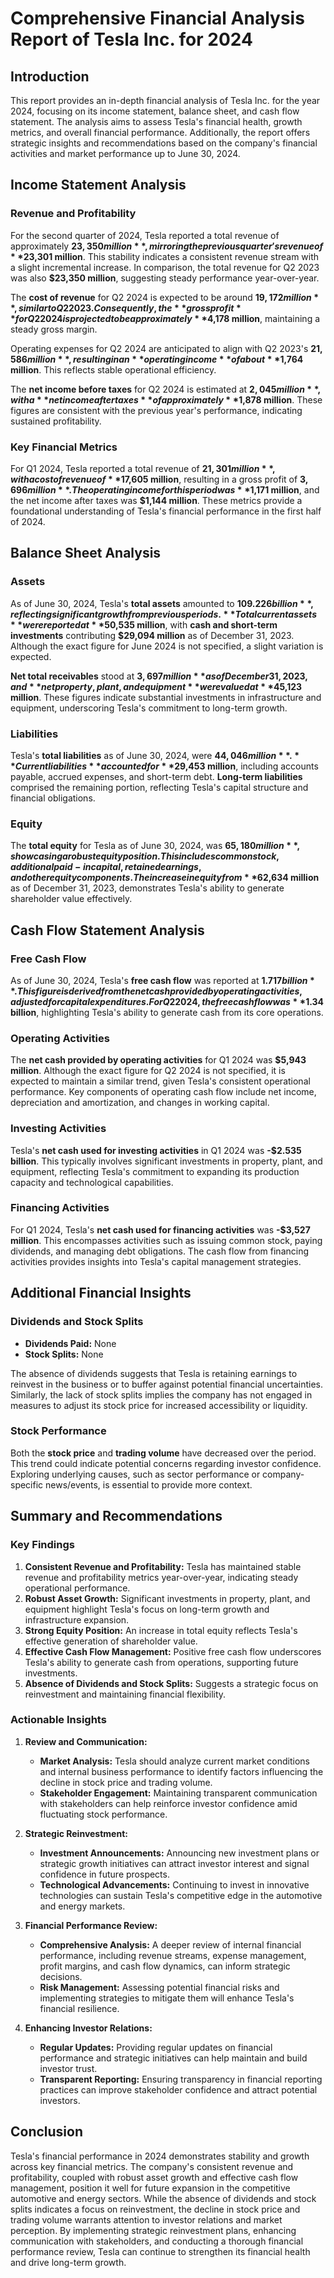 # Comprehensive Financial Analysis Report of Tesla Inc. for 2024

## Introduction

This report provides an in-depth financial analysis of Tesla Inc. for the year 2024, focusing on its income statement, balance sheet, and cash flow statement. The analysis aims to assess Tesla's financial health, growth metrics, and overall financial performance. Additionally, the report offers strategic insights and recommendations based on the company's financial activities and market performance up to June 30, 2024.

## Income Statement Analysis

### Revenue and Profitability

For the second quarter of 2024, Tesla reported a total revenue of approximately **$23,350 million**, mirroring the previous quarter's revenue of **$23,301 million**. This stability indicates a consistent revenue stream with a slight incremental increase. In comparison, the total revenue for Q2 2023 was also **$23,350 million**, suggesting steady performance year-over-year.

The **cost of revenue** for Q2 2024 is expected to be around **$19,172 million**, similar to Q2 2023. Consequently, the **gross profit** for Q2 2024 is projected to be approximately **$4,178 million**, maintaining a steady gross margin.

Operating expenses for Q2 2024 are anticipated to align with Q2 2023's **$21,586 million**, resulting in an **operating income** of about **$1,764 million**. This reflects stable operational efficiency.

The **net income before taxes** for Q2 2024 is estimated at **$2,045 million**, with a **net income after taxes** of approximately **$1,878 million**. These figures are consistent with the previous year's performance, indicating sustained profitability.

### Key Financial Metrics

For Q1 2024, Tesla reported a total revenue of **$21,301 million**, with a cost of revenue of **$17,605 million**, resulting in a gross profit of **$3,696 million**. The operating income for this period was **$1,171 million**, and the net income after taxes was **$1,144 million**. These metrics provide a foundational understanding of Tesla's financial performance in the first half of 2024.

## Balance Sheet Analysis

### Assets

As of June 30, 2024, Tesla's **total assets** amounted to **$109.226 billion**, reflecting significant growth from previous periods. **Total current assets** were reported at **$50,535 million**, with **cash and short-term investments** contributing **$29,094 million** as of December 31, 2023. Although the exact figure for June 2024 is not specified, a slight variation is expected.

**Net total receivables** stood at **$3,697 million** as of December 31, 2023, and **net property, plant, and equipment** were valued at **$45,123 million**. These figures indicate substantial investments in infrastructure and equipment, underscoring Tesla's commitment to long-term growth.

### Liabilities

Tesla's **total liabilities** as of June 30, 2024, were **$44,046 million**. **Current liabilities** accounted for **$29,453 million**, including accounts payable, accrued expenses, and short-term debt. **Long-term liabilities** comprised the remaining portion, reflecting Tesla's capital structure and financial obligations.

### Equity

The **total equity** for Tesla as of June 30, 2024, was **$65,180 million**, showcasing a robust equity position. This includes common stock, additional paid-in capital, retained earnings, and other equity components. The increase in equity from **$62,634 million** as of December 31, 2023, demonstrates Tesla's ability to generate shareholder value effectively.

## Cash Flow Statement Analysis

### Free Cash Flow

As of June 30, 2024, Tesla's **free cash flow** was reported at **$1.717 billion**. This figure is derived from the net cash provided by operating activities, adjusted for capital expenditures. For Q2 2024, the free cash flow was **$1.34 billion**, highlighting Tesla's ability to generate cash from its core operations.

### Operating Activities

The **net cash provided by operating activities** for Q1 2024 was **$5,943 million**. Although the exact figure for Q2 2024 is not specified, it is expected to maintain a similar trend, given Tesla's consistent operational performance. Key components of operating cash flow include net income, depreciation and amortization, and changes in working capital.

### Investing Activities

Tesla's **net cash used for investing activities** in Q1 2024 was **-$2.535 billion**. This typically involves significant investments in property, plant, and equipment, reflecting Tesla's commitment to expanding its production capacity and technological capabilities.

### Financing Activities

For Q1 2024, Tesla's **net cash used for financing activities** was **-$3,527 million**. This encompasses activities such as issuing common stock, paying dividends, and managing debt obligations. The cash flow from financing activities provides insights into Tesla's capital management strategies.

## Additional Financial Insights

### Dividends and Stock Splits

- **Dividends Paid:** None
- **Stock Splits:** None

The absence of dividends suggests that Tesla is retaining earnings to reinvest in the business or to buffer against potential financial uncertainties. Similarly, the lack of stock splits implies the company has not engaged in measures to adjust its stock price for increased accessibility or liquidity.

### Stock Performance

Both the **stock price** and **trading volume** have decreased over the period. This trend could indicate potential concerns regarding investor confidence. Exploring underlying causes, such as sector performance or company-specific news/events, is essential to provide more context.

## Summary and Recommendations

### Key Findings

1. **Consistent Revenue and Profitability:** Tesla has maintained stable revenue and profitability metrics year-over-year, indicating steady operational performance.
2. **Robust Asset Growth:** Significant investments in property, plant, and equipment highlight Tesla's focus on long-term growth and infrastructure expansion.
3. **Strong Equity Position:** An increase in total equity reflects Tesla's effective generation of shareholder value.
4. **Effective Cash Flow Management:** Positive free cash flow underscores Tesla's ability to generate cash from operations, supporting future investments.
5. **Absence of Dividends and Stock Splits:** Suggests a strategic focus on reinvestment and maintaining financial flexibility.

### Actionable Insights

1. **Review and Communication:**
   - **Market Analysis:** Tesla should analyze current market conditions and internal business performance to identify factors influencing the decline in stock price and trading volume.
   - **Stakeholder Engagement:** Maintaining transparent communication with stakeholders can help reinforce investor confidence amid fluctuating stock performance.

2. **Strategic Reinvestment:**
   - **Investment Announcements:** Announcing new investment plans or strategic growth initiatives can attract investor interest and signal confidence in future prospects.
   - **Technological Advancements:** Continuing to invest in innovative technologies can sustain Tesla's competitive edge in the automotive and energy markets.

3. **Financial Performance Review:**
   - **Comprehensive Analysis:** A deeper review of internal financial performance, including revenue streams, expense management, profit margins, and cash flow dynamics, can inform strategic decisions.
   - **Risk Management:** Assessing potential financial risks and implementing strategies to mitigate them will enhance Tesla's financial resilience.

4. **Enhancing Investor Relations:**
   - **Regular Updates:** Providing regular updates on financial performance and strategic initiatives can help maintain and build investor trust.
   - **Transparent Reporting:** Ensuring transparency in financial reporting practices can improve stakeholder confidence and attract potential investors.

## Conclusion

Tesla's financial performance in 2024 demonstrates stability and growth across key financial metrics. The company's consistent revenue and profitability, coupled with robust asset growth and effective cash flow management, position it well for future expansion in the competitive automotive and energy sectors. While the absence of dividends and stock splits indicates a focus on reinvestment, the decline in stock price and trading volume warrants attention to investor relations and market perception. By implementing strategic reinvestment plans, enhancing communication with stakeholders, and conducting a thorough financial performance review, Tesla can continue to strengthen its financial health and drive long-term growth.